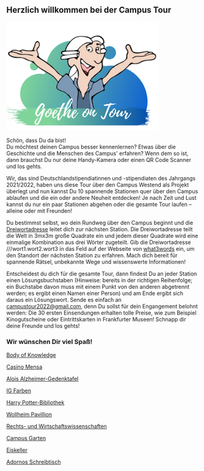 ## Herzlich willkommen bei der Campus Tour
<p class="aligncenter">
    <img src="Logo.png" alt="centered image" width="400" />
</p>
Schön, dass Du da bist! <br/>
Du möchtest deinen Campus besser kennenlernen? Etwas über die Geschichte und die Menschen des Campus' erfahren? Wenn dem so ist, dann brauchst Du nur deine Handy-Kamera oder einen QR Code Scanner und los gehts. 

Wir, das sind Deutschlandstipendiatinnen und -stipendiaten des Jahrgangs 2021/2022, haben uns diese Tour über den Campus Westend als Projekt überlegt und nun kannst Du 10 spannende Stationen quer über den Campus ablaufen und die ein oder andere Neuheit entdecken! Je nach Zeit und Lust kannst du nur ein paar Stationen abgehen oder die gesamte Tour laufen – alleine oder mit Freunden!

Du bestimmst selbst, wo dein Rundweg über den Campus beginnt und die [Dreiwortadresse](https://what3words.com/pinsel.enthielt.vorweisen) leitet dich zur nächsten Station. Die Dreiwortadresse teilt die Welt in 3mx3m große Quadrate ein und jedem dieser Quadrate wird eine einmalige Kombination aus drei Wörter zugeteilt. Gib die Dreiwortadresse ///wort1.wort2.wort3 in das Feld auf der Webseite von [what3words](https://what3words.com/pinsel.enthielt.vorweisen) ein, um den Standort der nächsten Station zu erfahren. Mach dich bereit für spannende Rätsel, unbekannte Wege und wissenswerte Informationen!

Entscheidest du dich für die gesamte Tour, dann findest Du an jeder Station einen Lösungsbuchstaben (Hinweise: bereits in der richtigen Reihenfolge; ein Buchstabe davon muss mit einem Punkt von den anderen abgetrennt werden; es ergibt einen Namen einer Person) und am Ende ergibt sich daraus ein Lösungswort. Sende es einfach an campustour2022@gmail.com, denn Du sollst für dein Engangement belohnt werden: Die 30 ersten Einsendungen erhalten tolle Preise, wie zum Beispiel Kinogutscheine oder Eintrittskarten in Frankfurter Museen! 
Schnapp dir deine Freunde und los gehts!

### Wir wünschen Dir viel Spaß!


[Body of Knowledge](body_of_knowledge.md)

[Casino Mensa](casino_mensa.md)

[Alois Alzheimer-Gedenktafel](alois_alzheimer-gedenktafel.md)

[IG Farben](ig_farben.md)

[Harry Potter-Bibliothek](harry_potter-bibliothek.md)

[Wollheim Pavillion](wollheim-pavillon.md)

[Rechts- und Wirtschaftswissenschaften](ruw.md)

[Campus Garten](campus-garten.md)

[Eiskeller](eiskeller.md)

[Adornos Schreibtisch](adornos_schreibtisch.md)





